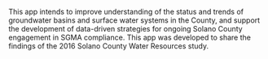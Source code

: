 This app intends to improve understanding of the status and trends of
groundwater basins and surface water systems in the County, and support the
development of data-driven strategies for ongoing Solano County engagement
in SGMA compliance. This app was developed to share the findings of the 2016
Solano County Water Resources study.